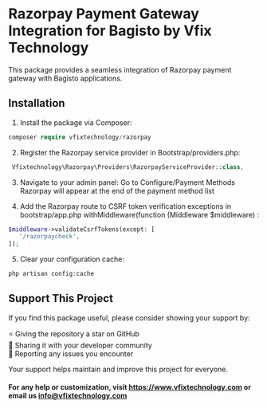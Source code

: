 # Razorpay Payment Gateway Integration for Bagisto by Vfix Technology

This package provides a seamless integration of Razorpay payment gateway with Bagisto applications.

## Installation

1. Install the package via Composer:

```php
composer require vfixtechnology/razorpay
```

2. Register the Razorpay service provider in Bootstrap/providers.php:
 ```php
  Vfixtechnology\Razorpay\Providers\RazorpayServiceProvider::class,
 ```

3. Navigate to your admin panel:
Go to Configure/Payment Methods
Razorpay will appear at the end of the payment method list

4. Add the Razorpay route to CSRF token verification exceptions in bootstrap/app.php withMiddleware(function (Middleware $middleware) :
 ```php
$middleware->validateCsrfTokens(except: [
    '/razorpaycheck',
]);
 ```

5. Clear your configuration cache:
```php
php artisan config:cache
```

## Support This Project

If you find this package useful, please consider showing your support by:

⭐ Giving the repository a star on GitHub  
📣 Sharing it with your developer community  
🐛 Reporting any issues you encounter  

Your support helps maintain and improve this project for everyone.

#### For any help or customization, visit https://www.vfixtechnology.com or email us info@vfixtechnology.com
